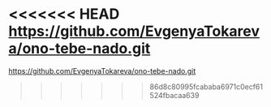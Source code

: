 <<<<<<< HEAD
https://github.com/EvgenyaTokareva/ono-tebe-nado.git
=======
https://github.com/EvgenyaTokareva/ono-tebe-nado.git
>>>>>>> 86d8c80995fcababa6971c0ecf61524fbacaa639
